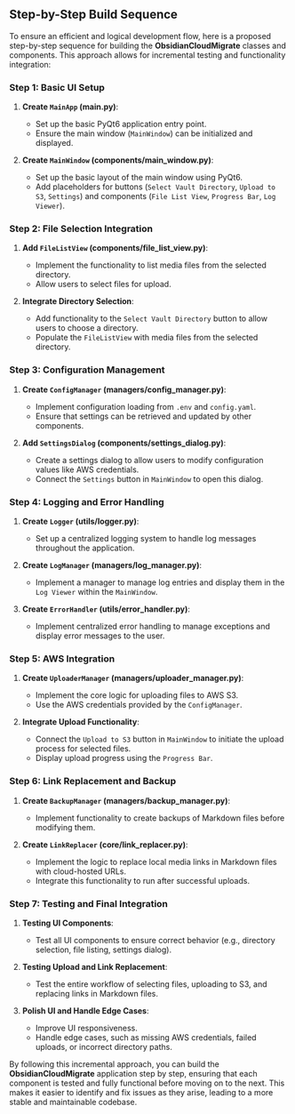 ## Step-by-Step Build Sequence

To ensure an efficient and logical development flow, here is a proposed step-by-step sequence for building the **ObsidianCloudMigrate** classes and components. This approach allows for incremental testing and functionality integration:

### **Step 1: Basic UI Setup**
1. **Create `MainApp` (main.py)**:
   - Set up the basic PyQt6 application entry point.
   - Ensure the main window (`MainWindow`) can be initialized and displayed.

2. **Create `MainWindow` (components/main_window.py)**:
   - Set up the basic layout of the main window using PyQt6.
   - Add placeholders for buttons (`Select Vault Directory`, `Upload to S3`, `Settings`) and components (`File List View`, `Progress Bar`, `Log Viewer`).

### **Step 2: File Selection Integration**
1. **Add `FileListView` (components/file_list_view.py)**:
   - Implement the functionality to list media files from the selected directory.
   - Allow users to select files for upload.

2. **Integrate Directory Selection**:
   - Add functionality to the `Select Vault Directory` button to allow users to choose a directory.
   - Populate the `FileListView` with media files from the selected directory.

### **Step 3: Configuration Management**
1. **Create `ConfigManager` (managers/config_manager.py)**:
   - Implement configuration loading from `.env` and `config.yaml`.
   - Ensure that settings can be retrieved and updated by other components.

2. **Add `SettingsDialog` (components/settings_dialog.py)**:
   - Create a settings dialog to allow users to modify configuration values like AWS credentials.
   - Connect the `Settings` button in `MainWindow` to open this dialog.

### **Step 4: Logging and Error Handling**
1. **Create `Logger` (utils/logger.py)**:
   - Set up a centralized logging system to handle log messages throughout the application.

2. **Create `LogManager` (managers/log_manager.py)**:
   - Implement a manager to manage log entries and display them in the `Log Viewer` within the `MainWindow`.

3. **Create `ErrorHandler` (utils/error_handler.py)**:
   - Implement centralized error handling to manage exceptions and display error messages to the user.

### **Step 5: AWS Integration**
1. **Create `UploaderManager` (managers/uploader_manager.py)**:
   - Implement the core logic for uploading files to AWS S3.
   - Use the AWS credentials provided by the `ConfigManager`.

2. **Integrate Upload Functionality**:
   - Connect the `Upload to S3` button in `MainWindow` to initiate the upload process for selected files.
   - Display upload progress using the `Progress Bar`.

### **Step 6: Link Replacement and Backup**
1. **Create `BackupManager` (managers/backup_manager.py)**:
   - Implement functionality to create backups of Markdown files before modifying them.

2. **Create `LinkReplacer` (core/link_replacer.py)**:
   - Implement the logic to replace local media links in Markdown files with cloud-hosted URLs.
   - Integrate this functionality to run after successful uploads.

### **Step 7: Testing and Final Integration**
1. **Testing UI Components**:
   - Test all UI components to ensure correct behavior (e.g., directory selection, file listing, settings dialog).

2. **Testing Upload and Link Replacement**:
   - Test the entire workflow of selecting files, uploading to S3, and replacing links in Markdown files.

3. **Polish UI and Handle Edge Cases**:
   - Improve UI responsiveness.
   - Handle edge cases, such as missing AWS credentials, failed uploads, or incorrect directory paths.

By following this incremental approach, you can build the **ObsidianCloudMigrate** application step by step, ensuring that each component is tested and fully functional before moving on to the next. This makes it easier to identify and fix issues as they arise, leading to a more stable and maintainable codebase. 
